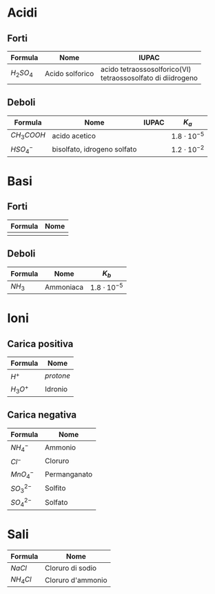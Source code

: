 # Acidi
## Forti

| Formula    | Nome            | IUPAC                                                          |
| ---------- | --------------- | -------------------------------------------------------------- |
| $H_2SO_4$  | Acido solforico | acido tetraossosolforico(VI)<br>tetraossosolfato di diidrogeno |

## Deboli

| Formula    | Nome                        | IUPAC | $K_a$             |
| ---------- | --------------------------- | ----- | ----------------- |
| $CH_3COOH$ | acido acetico               |       | $1.8\cdot10^{-5}$ |
| $HSO_4^-$  | bisolfato, idrogeno solfato |       | $1.2\cdot10^{-2}$ |
# Basi
## Forti

| Formula | Nome |
| ------- | ---- |
|         |      |

## Deboli

| Formula | Nome      | $K_b$             |
| ------- | --------- | ----------------- |
| $NH_3$  | Ammoniaca | $1.8\cdot10^{-5}$ |

# Ioni
## Carica positiva
| Formula  | Nome      |
| -------- | --------- |
| $H^+$    | *protone* |
| $H_3O^+$ | Idronio   |
## Carica negativa

| Formula     | Nome         |
| ----------- | ------------ |
| $NH_4^-$    | Ammonio      |
| $Cl^-$      | Cloruro      |
| $MnO_4^-$   | Permanganato |
| $SO_3^{2-}$ | Solfito      |
| $SO_4^{2-}$ | Solfato      |

# Sali

| Formula  | Nome              |
| -------- | ----------------- |
| $NaCl$   | Cloruro di sodio  |
| $NH_4Cl$ | Cloruro d'ammonio |
